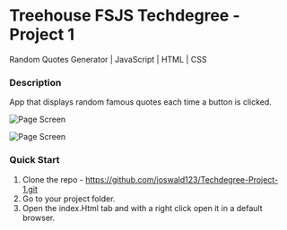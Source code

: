 # Treehouse FSJS Techdegree - Project 1

Random Quotes Generator | JavaScript | HTML | CSS 

### Description

App that displays random famous quotes each time a button is clicked. 

![Page Screen](/assets/imgs/![RandomQuote-1.png])

![Page Screen](/assets/imgs/![RandomQuote-2.png])

### Quick Start
1. Clone the repo - https://github.com/joswald123/Techdegree-Project-1.git
2. Go to your project folder.
3. Open the index.Html tab and with a right click open it in a default browser.




